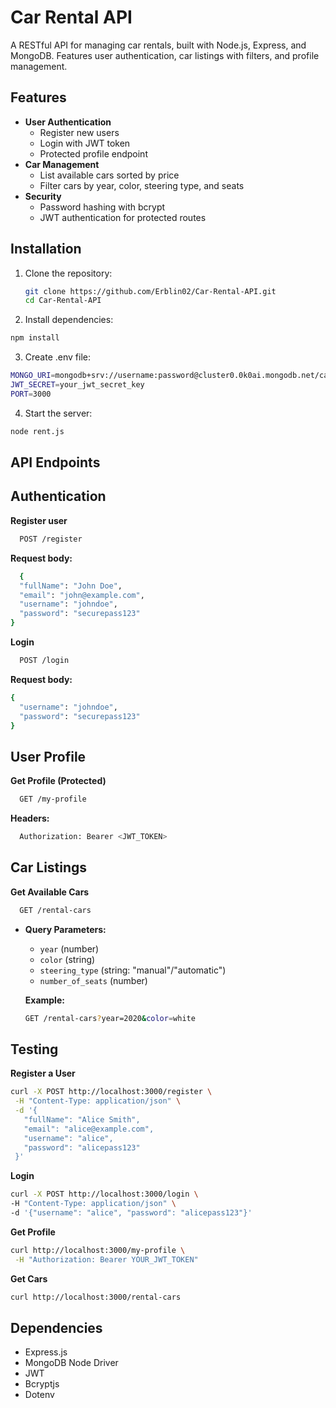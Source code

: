 
# Car Rental API

A RESTful API for managing car rentals, built with Node.js, Express, and MongoDB. Features user authentication, car listings with filters, and profile management.

## Features

- **User Authentication**
  - Register new users
  - Login with JWT token
  - Protected profile endpoint
- **Car Management**
  - List available cars sorted by price
  - Filter cars by year, color, steering type, and seats
- **Security**
  - Password hashing with bcrypt
  - JWT authentication for protected routes


## Installation


1. Clone the repository:

   ```bash
   git clone https://github.com/Erblin02/Car-Rental-API.git
   cd Car-Rental-API

2. Install dependencies:
  ```bash
  npm install
  ```

3. Create .env file:
 ```bash 
 MONGO_URI=mongodb+srv://username:password@cluster0.0k0ai.mongodb.net/carRental
JWT_SECRET=your_jwt_secret_key
PORT=3000 
```  
    
4. Start the server:
```bash 
node rent.js
```    
## API Endpoints

## Authentication

**Register user**
```bash
  POST /register
```

**Request body:**
```bash
  {
  "fullName": "John Doe",
  "email": "john@example.com",
  "username": "johndoe",
  "password": "securepass123"
}
```

**Login**
```bash
  POST /login
```
**Request body:**
```bash
{
  "username": "johndoe",
  "password": "securepass123"
}
```
## User Profile

**Get Profile (Protected)**
```bash
  GET /my-profile
```
**Headers:**
```bash
  Authorization: Bearer <JWT_TOKEN>
```

## Car Listings

**Get Available Cars**
```bash
  GET /rental-cars
```

- **Query Parameters:**
  - ``` year ``` (number)
  - ```color``` (string)
  - ```steering_type``` (string: "manual"/"automatic")
  - ```number_of_seats``` (number)

  

  **Example:**
  ```bash
  GET /rental-cars?year=2020&color=white
  ```

## Testing

**Register a User**
 ```bash
 curl -X POST http://localhost:3000/register \
  -H "Content-Type: application/json" \
  -d '{
    "fullName": "Alice Smith",
    "email": "alice@example.com",
    "username": "alice",
    "password": "alicepass123"
  }'
  ```

  **Login**
   ```bash
curl -X POST http://localhost:3000/login \
  -H "Content-Type: application/json" \
  -d '{"username": "alice", "password": "alicepass123"}'
  ```

  **Get Profile**
 ```bash
 curl http://localhost:3000/my-profile \
  -H "Authorization: Bearer YOUR_JWT_TOKEN"
 ```

 **Get Cars**
 ```bash
 curl http://localhost:3000/rental-cars
 ```

 ## Dependencies
  - Express.js
  - MongoDB Node Driver
  - JWT
  - Bcryptjs
  - Dotenv
